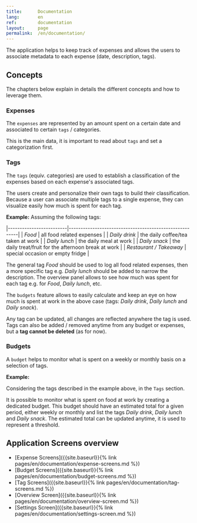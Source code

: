 ```yaml
---
title:      Documentation
lang:       en
ref:        documentation
layout:     page
permalink:  /en/documentation/
---
```



The application helps to keep track of expenses and allows the users to associate metadata to each expense (date, description, tags).


## Concepts

The chapters below explain in details the different concepts and how to leverage them.



### Expenses

The `expenses` are represented by an amount spent on a certain date and associated to certain `tags` / categories.

This is the main data, it is important to read about `tags` and set a categorization first.



### Tags

The `tags` (equiv. categories) are used to establish a classification of the expenses based on each expense's associated tags.

The users create and personalize their own tags to build their classification. 
Because a user can associate multiple tags to a single expense, they can visualize easily how much is spent for each tag.

**Example:** Assuming the following tags:

|-------------------------|--------------------------------------------------------|
| *Food*                  | all food related expenses                              |
| *Daily drink*           | the daily coffee/tea taken at work                     |
| *Daily lunch*           | the daily meal at work                                 |
| *Daily snack*           | the daily treat/fruit for the afternoon break at work  |
| *Restaurant / Takeaway* | special occasion or empty fridge                       |


The general tag *Food* should be used to log all food related expenses, then a more specific tag e.g. *Daily lunch* should be added to narrow the description.
The overview panel allows to see how much was spent for each tag e.g. for *Food*, *Daily lunch*, etc.

The `budgets` feature allows to easily calculate and keep an eye on how much is spent at work in the above case (tags: *Daily drink*, *Daily lunch* and *Daily snack*). 

Any tag can be updated, all changes are reflected anywhere the tag is used.
Tags can also be added / removed anytime from any budget or expenses, but a **tag cannot be deleted** (as for now).



### Budgets

A `budget` helps to monitor what is spent on a weekly or monthly basis on a selection of tags.

**Example:** 

Considering the tags described in the example above, in the `Tags` section.

It is possible to monitor what is spent on food at work by creating a dedicated budget. 
This budget should have an estimated total for a given period, either weekly or monthly and list the tags *Daily drink*, *Daily lunch* and *Daily snack*.
The estimated total can be updated anytime, it is used to represent a threshold. 



## Application Screens overview

- [Expense Screens]({{site.baseurl}}{% link pages/en/documentation/expense-screens.md %})
- [Budget Screens]({{site.baseurl}}{%  link pages/en/documentation/budget-screens.md  %})
- [Tag Screens]({{site.baseurl}}{%     link pages/en/documentation/tag-screens.md     %})
- [Overview Screen]({{site.baseurl}}{% link pages/en/documentation/overview-screen.md %})
- [Settings Screen]({{site.baseurl}}{% link pages/en/documentation/settings-screen.md %})

